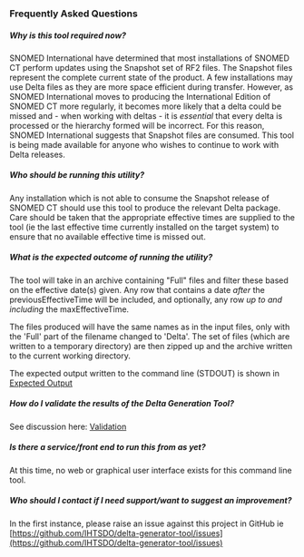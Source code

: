 ### Frequently Asked Questions

##### Why is this tool required now?
SNOMED International have determined that most installations of SNOMED CT perform updates using the Snapshot set of RF2 files.  The Snapshot files represent the complete current state of the product. A few installations may use Delta files as they are more space efficient during transfer.  However, as SNOMED International moves to producing the International Edition of SNOMED CT more regularly, it becomes more likely that a delta could be missed and - when working with deltas - it is _essential_ that every delta is processed or the hierarchy formed will be incorrect.   For this reason, SNOMED International suggests that Snapshot files are consumed. This tool is being made available for anyone who wishes to continue to work with Delta releases.

##### Who should be running this utility?
Any installation which is not able to consume the Snapshot release of SNOMED CT should use this tool to produce the relevant Delta package.  Care should be taken that the appropriate effective times are supplied to the tool (ie the last effective time currently installed on the target system) to ensure that no available effective time is missed out.

##### What is the expected outcome of running the utility?
The tool will take in an archive containing "Full" files and filter these based on the effective date(s) given.  Any row that contains a date _after_ the previousEffectiveTime will be included, and optionally, any row _up to and including_ the maxEffectiveTime.

The files produced will have the same names as in the input files, only with the 'Full' part of the filename changed to 'Delta'.   The set of files (which are written to a temporary directory) are then zipped up and the archive written to the current working directory.

The expected output written to the command line (STDOUT) is shown in [Expected Output](docs/ExpectedOutput.md)

##### How do I validate the results of the Delta Generation Tool? 
See discussion here: [Validation](docs/Validation.md)

##### Is there a service/front end to run this from as yet?
At this time, no web or graphical user interface exists for this command line tool.

##### Who should I contact if I need support/want to suggest an improvement?
In the first instance, please raise an issue against this project in GitHub ie [https://github.com/IHTSDO/delta-generator-tool/issues](https://github.com/IHTSDO/delta-generator-tool/issues)